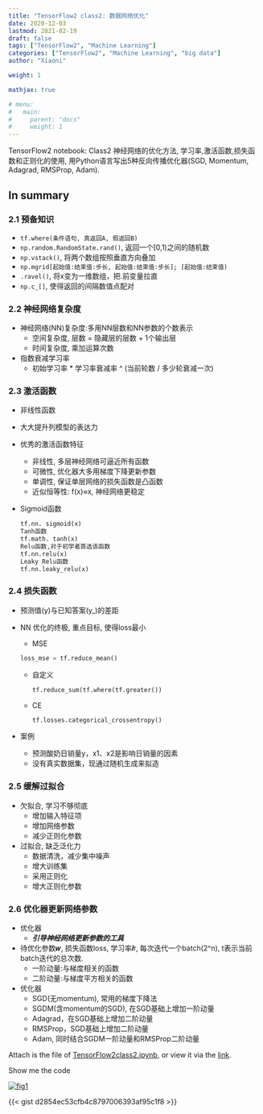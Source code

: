 ```yaml
---
title: "TensorFlow2 class2: 数据网络优化"
date: 2020-12-03
lastmod: 2021-02-19
draft: false
tags: ["TensorFlow2", "Machine Learning"]
categories: ["TensorFlow2", "Machine Learning", "big data"]
author: "Xiaoni"

weight: 1

mathjax: true

# menu:
#   main:
#     parent: "docs"
#     weight: 1
---
```


TensorFlow2 notebook: Class2 神经网络的优化方法, 学习率,激活函数,损失函数和正则化的使用, 用Python语言写出5种反向传播优化器(SGD, Momentum, Adagrad, RMSProp, Adam).

<!--more-->

## In summary

### 2.1 预备知识
- `tf.where(条件语句, 真返回A, 假返回B)`
- `np.random.RandomState.rand()`, 返回一个[0,1)之间的随机数
- `np.vstack()`, 将两个数组按照垂直方向叠加
- `np.mgrid[起始值:结束值:步长, 起始值:结束值:步长]; [起始值:结束值)`
- `.ravel()`, 将x变为一维数组，把.前变量拉直
- `np.c_[]`, 使得返回的间隔数值点配对  

### 2.2 神经网络复杂度  
- 神经网络(NN)复杂度:多用NN层数和NN参数的个数表示
  - 空间复杂度, 层数 = 隐藏层的层数 + 1个输出层
  - 时间复杂度, 乘加运算次数
- 指数衰减学习率
  - 初始学习率 * 学习率衰减率 ^ (当前轮数 / 多少轮衰减一次)

### 2.3 激活函数
- 非线性函数
- 大大提升列模型的表达力
- 优秀的激活函数特征
  - 非线性, 多层神经网络可逼近所有函数
  - 可微性, 优化器大多用梯度下降更新参数
  - 单调性, 保证单层网络的损失函数是凸函数
  - 近似恒等性: f(x)≈x, 神经网络更稳定
- Sigmoid函数

  ```python
  tf.nn. sigmoid(x)
  Tanh函数
  tf.math. tanh(x)
  Relu函数,对于初学者首选该函数
  tf.nn.relu(x)
  Leaky Relu函数
  tf.nn.leaky_relu(x)
  ```


### 2.4 损失函数
- 预测值(y)与已知答案(y_)的差距
- NN 优化的终极, 重点目标, 使得loss最小
  - MSE

  ```python
  loss_mse = tf.reduce_mean()
  ```

  - 自定义
    
    ```python
    tf.reduce_sum(tf.where(tf.greater())
    ```

  - CE
    
    ```python
    tf.losses.categorical_crossentropy()
    ```

- 案例
  - 预测酸奶日销量y，x1、x2是影响日销量的因素
  - 没有真实数据集，现通过随机生成来拟造 
  
### 2.5 缓解**过拟合**
- 欠拟合, 学习不够彻底
  - 增加输入特征项
  - 增加网络参数
  - 减少正则化参数
- 过拟合, 缺乏泛化力
  - 数据清洗，减少集中噪声
  - 增大训练集
  - 采用正则化
  - 增大正则化参数

### 2.6 优化器更新网络参数 
- 优化器
  - ***引导神经网络更新参数的工具***
- 待优化参数𝒘, 损失函数loss, 学习率𝒍r, 每次迭代一个batch(2^n), t表示当前batch迭代的总次数.
  - 一阶动量:与梯度相关的函数
  - 二阶动量:与梯度平方相关的函数
- 优化器
  - SGD(无momentum), 常用的梯度下降法
  - SGDM(含momentum的SGD), 在SGD基础上增加一阶动量
  - Adagrad，在SGD基础上增加二阶动量
  - RMSProp，SGD基础上增加二阶动量
  - Adam, 同时结合SGDM一阶动量和RMSProp二阶动量

Attach is the file of [TensorFlow2class2.ipynb](TensorFlow2class2.ipynb), or view it via the [link](https://colab.research.google.com/drive/19S0UpKcWc_l6Xi-aNcu-Tr3OaNi7SyTX?usp=sharing).

Show me the code <i class="far fa-hand-point-down"></i>

[![fig1](fig1.png)](https://gist.github.com/xiaonilee/d2854ec53cfb4c8797006393af95c1f8)

{{< gist d2854ec53cfb4c8797006393af95c1f8 >}}
